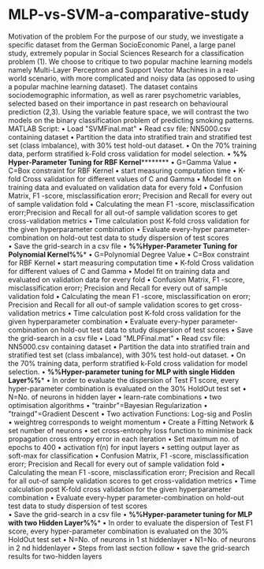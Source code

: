 # MLP-vs-SVM-a-comparative-study
Motivation of the problem For the purpose of our study, we investigate a specific dataset from the German SocioEconomic Panel, a large panel study, extremely popular in Social Sciences Research for a classification problem (1). We choose to critique to two popular machine learning models namely Multi-Layer Perceptron and Support Vector Machines in a real-world scenario, with more complicated and noisy data (as opposed to using a popular machine learning dataset). The dataset contains sociodemographic information, as well as rarer psychometric variables, selected based on their importance in past research on behavioural prediction (2,3). Using the variable feature space, we will contrast the two models on the binary classification problem of predicting smoking patterns.
MATLAB Script:
• Load "SVMFinal.mat"
• Read csv file: NN5000.csv containing dataset
• Partition the data into stratified train and stratified test set (class imbalance), with 30% test hold-out dataset.
• On the 70% training data, perform stratified k-Fold cross validation for model selection.
• ****%% Hyper-Parameter Tuning for RBF Kernel************
• G=Gamma Value
• C=Box constraint for RBF Kernel
• start measuring computation time
• K-fold Cross validation for different values of C and Gamma
• Model fit on training data and evaluated on validation data for every fold
• Confusion Matrix, F1 -score, misclassification erorr; Precision and Recall for every out of sample validation fold
• Calculating the mean F1 -score, misclassification erorr;Precision and Recall for all out-of sample validation scores to
get cross-validation metrics
• Time calculation post K-fold cross validation for the given hyperparameter combination
• Evaluate every-hyper parameter-combination on hold-out test data to study dispersion of test scores\
• Save the grid-search in a csv file
• **********%%Hyper-Parameter Tuning for Polynomial Kernel%%***********
• G=Polynomial Degree Value
• C=Box constraint for RBF Kernel
• start measuring computation time
• K-fold Cross validation for different values of C and Gamma
• Model fit on training data and evaluated on validation data for every fold
• Confusion Matrix, F1 -score, misclassification erorr; Precision and Recall for every out of sample validation fold
• Calculating the mean F1 -score, misclassification on erorr; Precision and Recall for all out-of sample validation scores
to get cross-validation metrics
• Time calculation post K-fold cross validation for the given hyperparameter combination
• Evaluate every-hyper parameter-combination on hold-out test data to study dispersion of test scores
• Save the grid-search in a csv file
• Load "MLPFinal.mat"
• Read csv file: NN5000.csv containing dataset
• Partition the data into stratified train and stratified test set (class imbalance), with 30% test hold-out dataset.
• On the 70% training data, perform stratified k-Fold cross validation for model selection.
• ****%%Hyper-parameter tuning for MLP with single Hidden Layer%%*****
• In order to evaluate the dispersion of Test F1 score, every hyper-parameter combination is evaluated on the 30% HoldOut test set
• N=No. of neurons in hidden layer
• learn-rate combinations
• two optimisation algorithms
• "trainbr"=Bayesian Regularization
• "traingd"=Gradient Descent
• Two activation Functions: Log-sig and Poslin
• weightreg corresponds to weight momentum
• Create a Fitting Network & set number of neurons
• set cross-entrophy loss function to minimise back propagation cross entropy error in each iteration
• Set maximum no. of epochs to 400
• activation f(n) for input layers
• setting output layer as soft-max for classification
• Confusion Matrix, F1 -score, misclassification erorr; Precision and Recall for every out of sample validation fold
• Calculating the mean F1 -score, misclassification erorr; Precision and Recall for all out-of sample validation scores to
get cross-validation metrics
• Time calculation post K-fold cross validation for the given hyperparameter combination
• Evaluate every-hyper parameter-combination on hold-out test data to study dispersion of test scores\
• Save the grid-search in a csv file
• ****%%Hyper-parameter tuning for MLP with two Hidden Layer%%*****
• In order to evaluate the dispersion of Test F1 score, every hyper-parameter combination is evaluated on the 30% HoldOut test set
• N=No. of neurons in 1
st hiddenlayer
• N1=No. of neurons in 2
nd hiddenlayer
• Steps from last section follow
• save the grid-search results for two-hidden layers
